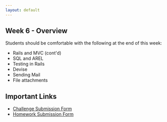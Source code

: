 ```yaml
---
layout: default
---
```


## Week 6 - Overview

Students should be comfortable with the following at the end of this week:

* Rails and MVC (cont'd)
* SQL and AREL
* Testing in Rails
* Devise
* Sending Mail
* File attachments

## Important Links

* [Challenge Submission Form](http://goo.gl/forms/fpcxQCtEqs)
* [Homework Submission Form](https://docs.google.com/forms/d/1lddv00AYx4z9ugJBYv1v2RG_JuMUpWEYPYjQGdCVdgQ/viewform?c=0&w=1)

 <!--
## Monday

#### Lecture

* [Ruby Challenge](https://github.com/masonfmatthews/rails_assignments/blob/master/challenges/hash_challenge.rb)
* Project Review
* Human Learning: Technical Debt

* SQL
* AREL
* Indices

#### Assignment

* SQL Queries

## Tuesday

#### Lecture

* [Ruby Challenge](https://github.com/masonfmatthews/rails_assignments/blob/master/challenges/enumerable_challenge.rb)
* Assignment Review
* T: Asset Pipeline ; More JS Examples*

#### Reading

*

#### Assignment

*

## Wednesday

#### Lecture

* [Ruby Challenge](https://github.com/masonfmatthews/rails_assignments/blob/master/challenges/double_loop_challenge.rb)
* Assignment Review
* Devise

#### Reading

* https://signalvnoise.com/posts/3697-server-generated-javascript-responses

#### Assignment

*

## Thursday

#### Lecture

* [Ruby Challenge](https://github.com/masonfmatthews/rails_assignments/blob/master/challenges/optional_parameters_challenge.rb)
* Assignment Review
* Mailers ; Paperclip

## Weekend Assignment - As Pairs

[Online Constituent Voting](https://github.com/masonfmatthews/rails_assignments/tree/master/projects/health_tracker)
